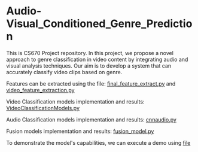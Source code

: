 # Audio-Visual_Conditioned_Genre_Prediction
This is CS670 Project repository.
In this project, we propose a novel approach to genre classification in video content by integrating audio and visual analysis techniques. Our aim is to develop a system that can accurately classify video clips based on genre. 

Features can be extracted using the file: [final_feature_extract.py](final_feature_extract.py) and [video_feature_extraction.py](video_feature_extraction.py) 

Video Classification models implementation and results: [VideoClassificationModels.py](VideoClassificationModels.py)

Audio Classification models implementation and results: [cnnaudio.py](cnnaudio.py)

Fusion models implementation and results: [fusion_model.py](fusion_model.py)

To demonstrate the model's capabilities, we can execute a demo using [file](CS670_test.py)

